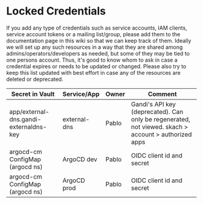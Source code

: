 # Locked Credentials

If you add any type of credentials such as service accounts, IAM clients, service account tokens or
a mailing list/group, please add them to the documentation page in this wiki so that we can keep
track of them. Ideally we will set up any such resources in a way that they are shared among
admins/operators/developers as needed, but some of they may be tied to one persons account. Thus,
it's good to know whom to ask in case a credential expires or needs to be updated or changed. Please
also try to keep this list updated with best effort in case any of the resources are deleted or
deprecated.

| Secret in Vault                             | Service/App       | Owner    | Comment                                |
|---------------------------------------------|-------------------|----------|----------------------------------------|
| app/external-dns.gandi-externaldns-key      | external-dns      | Pablo    | Gandi's API key (deprecated). Can only be regenerated, not viewed. skach > account > authorized apps      |
| argocd-cm ConfigMap (argocd ns)             | ArgoCD dev        | Pablo    | OIDC client id and secret
| argocd-cm ConfigMap (argocd ns)             | ArgoCD prod       | Pablo    | OIDC client id and secret
